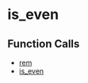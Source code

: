 # is_even

## Function Calls
- [rem](CSD/kCSD/ica/kCsd1D_ICA/STICA_UTIL/rem.md)
- [is_even](is_even.md)
